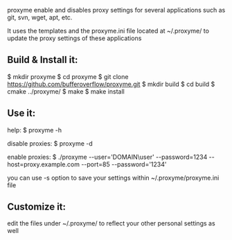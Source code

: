 proxyme enable and disables proxy settings for several applications such as git, svn, wget, apt, etc.

It uses the templates and the proxyme.ini file located at ~/.proxyme/
to update the proxy settings of these applications

Build & Install it:
-------------------
$ mkdir proxyme 
$ cd proxyme
$ git clone https://github.com/bufferoverflow/proxyme.git
$ mkdir build
$ cd build
$ cmake ../proxyme/
$ make
$ make install

Use it:
-------
help:
$ proxyme -h

disable proxies:
$ proxyme -d

enable proxies:
$ ./proxyme --user='DOMAIN\user' --password=1234 --host=proxy.example.com --port=85 --password='1234'

you can use -s option to save your settings within ~/.proxyme/proxyme.ini file

Customize it:
-------------
edit the files under ~/.proxyme/ to reflect your other personal settings as well
